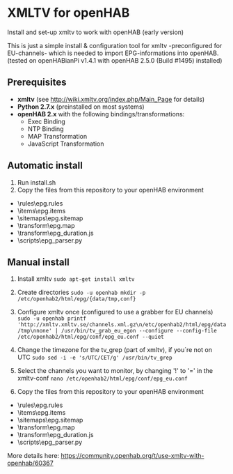 # XMLTV for openHAB
Install and set-up xmltv to work with openHAB (early version)

This is just a simple install & configuration tool for xmltv -preconfigured for EU-channels- which is needed to import EPG-informations
into openHAB. (tested on openHABianPi v1.4.1 with openHAB 2.5.0 (Build #1495) installed)

## Prerequisites
- **xmltv** (see http://wiki.xmltv.org/index.php/Main_Page for details)
- **Python 2.7.x** (preinstalled on most systems)
- **openHAB 2.x** with the following bindings/transformations:
  - Exec Binding
  - NTP Binding
  - MAP Transformation
  - JavaScript Transformation

## Automatic install
1. Run install.sh
2. Copy the files from this repository to your openHAB environment
  - \rules\epg.rules
  - \items\epg.items
  - \sitemaps\epg.sitemap
  - \transform\epg.map
  - \transform\epg_duration.js
  - \scripts\epg_parser.py

## Manual install
1. Install xmltv `sudo apt-get install xmltv`

2. Create directories `sudo -u openhab mkdir -p /etc/openhab2/html/epg/{data/tmp,conf}`

3. Configure xmltv once (configured to use a grabber for EU channels) `sudo -u openhab printf 'http://xmltv.xmltv.se/channels.xml.gz\n/etc/openhab2/html/epg/data/tmp\nnone' | /usr/bin/tv_grab_eu_egon --configure --config-file /etc/openhab2/html/epg/conf/epg_eu.conf --quiet`

4. Change the timezone for the tv_grep (part of xmltv), if you´re not on UTC `sudo sed -i -e 's/UTC/CET/g' /usr/bin/tv_grep`

5. Select the channels you want to monitor, by changing '!' to '=' in the xmltv-conf `nano /etc/openhab2/html/epg/conf/epg_eu.conf`

6. Copy the files from this repository to your openHAB environment
  - \rules\epg.rules
  - \items\epg.items
  - \sitemaps\epg.sitemap
  - \transform\epg.map
  - \transform\epg_duration.js
  - \scripts\epg_parser.py

More details here: https://community.openhab.org/t/use-xmltv-with-openhab/60367
